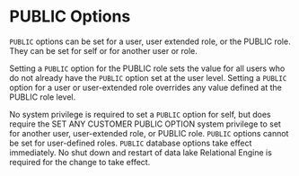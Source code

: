 <!-- loioa62a204d84f21015a1d6b0135fe7d082 -->

# PUBLIC Options

`PUBLIC` options can be set for a user, user extended role, or the PUBLIC role. They can be set for self or for another user or role.

Setting a `PUBLIC` option for the PUBLIC role sets the value for all users who do not already have the `PUBLIC` option set at the user level. Setting a `PUBLIC` option for a user or user-extended role overrides any value defined at the PUBLIC role level.

No system privilege is required to set a `PUBLIC` option for self, but does require the SET ANY CUSTOMER PUBLIC OPTION system privilege to set for another user, user-extended role, or PUBLIC role. `PUBLIC` options cannot be set for user-defined roles. `PUBLIC` database options take effect immediately. No shut down and restart of data lake Relational Engine is required for the change to take effect.

